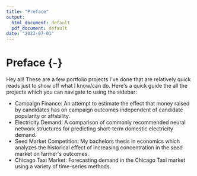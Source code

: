 ```yaml
---
title: "Preface"
output:
  html_document: default
  pdf_document: default
date: "2023-07-01"
---
```


# Preface {-}

Hey all! These are a few portfolio projects I've done that are relatively quick reads just to show off what I know/can do. Here's a quick guide the all the projects which you can navigate to using the sidebar:

* Campaign Finance: An attempt to estimate the effect that money raised by candidates has on campaign outcomes independent of candidate popularity or affability. 
* Electricity Demand: A comparison of commonly recommended neural network structures for predicting short-term domestic electricity demand. 
* Seed Market Competition: My bachelors thesis in economics which analyzes the historical effect of increasing concentration in the seed market on farmer's outcomes. 
* Chicago Taxi Market: Forecasting demand in the Chicago Taxi market using a variety of time-series methods. 

